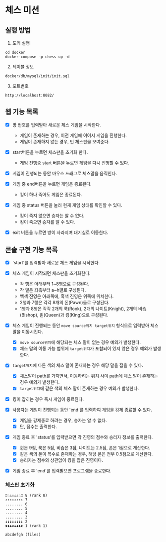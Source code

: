 # 체스 미션

## 실행 방법

1. 도커 실행
  
  ```
  cd docker
  docker-compose -p chess up -d
  ```
2. 테이블 정보
  ```
docker/db/mysql/init/init.sql
   ```
3. 포트번호
 ```
http://localhost:8082/
   ```
## 웹 기능 목록

- [x] 방 번호를 입력받아 새로운 체스 게임을 시작한다.
  - 게임이 존재하는 경우, 이전 게임에 이어서 게임을 진행한다.
  - 게임이 존재하지 않는 경우, 빈 체스판을 보여준다.

- [x] start버튼을 누르면 체스판을 초기화 한다. 
  - 게임 진행중 start 버튼을 누르면 게임을 다시 진행할 수 있다.
  
- [x] 게임이 진행되는 동안 마우스 드래그로 체스말을 움직인다.
- [x] 게임 중 end버튼을 누르면 게임은 종료된다.
  - 킹이 하나 죽어도 게임은 종료된다.
- [x] 게임 중 status 버튼을 눌러 현재 게임 상태를 확인할 수 있다.
  - 킹이 죽지 않으면 승자는 알 수 없다.
  - 킹이 죽으면 승자를 알 수 있다.
- [x] exit 버튼을 누르면 방이 사라지며 대기실로 이동한다.



## 콘솔 구현 기능 목록

- [x] 'start'를 입력받아 새로운 체스 게임을 시작한다.

- [x] 체스 게임이 시작되면 체스판을 초기화한다.
    - 각 행은 아래부터 1~8행으로 구성된다.
    - 각 열은 좌측부터 a~h열로 구성된다.
    - 백색 진영은 아래쪽에, 흑색 진영은 위쪽에 위치한다.
    - 2행과 7행은 각각 8개의 폰(Pawn)들로 구성된다.
    - 1행과 8행은 각각 2개의 룩(Rook), 2개의 나이트(Knight), 2개의 비숍(Bishop), 퀸(Queen)과 킹(King)으로 구성된다.

- [x] 체스 게임이 진행되는 동안 `move source위치 target위치` 형식으로 입력받아 체스 말을 이동시킨다.
    - [x] `move source위치`에 해당되는 체스 말이 없는 경우 예외가 발생한다.
    - [x] 체스 말의 이동 가능 범위에 `target위치`가 포함되어 있지 않은 경우 예외가 발생한다.

- [x] `target위치`에 다른 색의 체스 말이 존재하는 경우 해당 말을 잡을 수 있다.
    - [x] 체스말이 path를 가지면서, 이동하려는 위치 사이 path에 체스 말이 존재하는 경우 예외가 발생한다.
    - [x] `target위치`에 같은 색의 체스 말이 존재하는 경우 예외가 발생한다.

- [x] 킹이 잡히는 경우 즉시 게임이 종료된다.

- [x] 사용자는 게임이 진행되는 동안 'end'를 입력하여 게임을 강제 종료할 수 있다.
  - [x] 게임을 강제종료 하려는 경우, 승자는 알 수 없다.
  - [x] 단, 점수는 출력한다.
  
- [x] 게임 종료 후 'status'를 입력받으면 각 진영의 점수와 승리자 정보를 출력한다.
    - [x] 퀸은 9점, 룩은 5점, 비숍은 3점, 나이트는 2.5점, 폰은 1점으로 계산한다.
    - [x] 같은 색의 폰이 복수로 존재하는 경우, 해당 폰은 전부 0.5점으로 계산한다.
    - [x] 승리자는 점수와 상관없이 킹을 잡은 진영이다.

- [x] 게임 종료 후 'end'를 입력받으면 프로그램을 종료한다.

### 체스판 초기화

```
♖♘♙♕♔♙♘♖ 8 (rank 8)
♗♗♗♗♗♗♗♗ 7
........ 6
........ 5
........ 4
........ 3
♝♝♝♝♝♝♝♝ 2
♜♞♟♛♚♟♞♜ 1 (rank 1)

abcdefgh (files)
```
